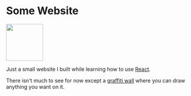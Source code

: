 # Some Website
<img src="https://cdn.discordapp.com/attachments/625670917263196174/679323937934671873/Birb.png" width="100" />

Just a small website I built while learning how to use [React](https://reactjs.org/).

There isn't much to see for now except a [graffiti wall](https://www.somews.com) where you can draw anything you want on it.
